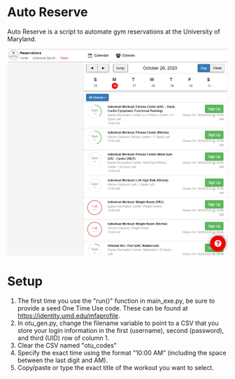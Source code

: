 # Auto Reserve

Auto Reserve is a script to automate gym reservations at the University of Maryland.

![Alt text](/screenshot1.png?raw=true "Screenshot1")

# Setup

1. The first time you use the "run()" function in main_exe.py, be sure to provide a seed One Time Use code. These can be found at https://identity.umd.edu/mfaprofile.
2. In otu_gen.py, change the filename variable to point to a CSV that you store your login information in the first (username), second (password), and third (UID) row of column 1.
3. Clear the CSV named "otu_codes"
4. Specify the exact time using the format "10:00 AM" (including the space between the last digit and AM).
5. Copy/paste or type the exact title of the workout you want to select.
